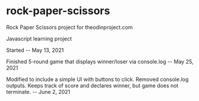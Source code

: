 # rock-paper-scissors
Rock Paper Scissors project for theodinproject.com

Javascript learning project

Started -- May 13, 2021

Finished 5-round game that displays winner/loser
  via console.log -- May 25, 2021

Modified to include a simple UI with buttons to click.
  Removed console.log outputs. Keeps track of score and
  declares winner, but game does not terminate.
  -- June 2, 2021
  
